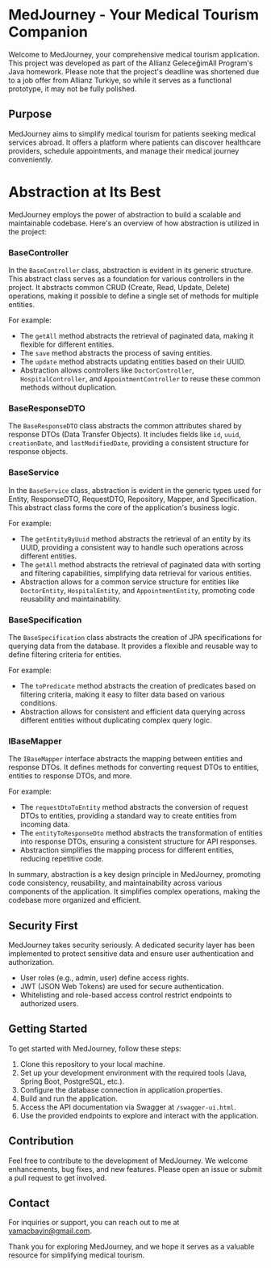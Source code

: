 # MedJourney - Your Medical Tourism Companion

Welcome to MedJourney, your comprehensive medical tourism application. This project was developed as part of the Allianz GeleceğimAll Program's Java homework. Please note that the project's deadline was shortened due to a job offer from Allianz Turkiye, so while it serves as a functional prototype, it may not be fully polished.

## Purpose

MedJourney aims to simplify medical tourism for patients seeking medical services abroad. It offers a platform where patients can discover healthcare providers, schedule appointments, and manage their medical journey conveniently.

# Abstraction at Its Best

MedJourney employs the power of abstraction to build a scalable and maintainable codebase. Here's an overview of how abstraction is utilized in the project:

### BaseController

In the `BaseController` class, abstraction is evident in its generic structure. This abstract class serves as a foundation for various controllers in the project. It abstracts common CRUD (Create, Read, Update, Delete) operations, making it possible to define a single set of methods for multiple entities.

For example:
- The `getAll` method abstracts the retrieval of paginated data, making it flexible for different entities.
- The `save` method abstracts the process of saving entities.
- The `update` method abstracts updating entities based on their UUID.
- Abstraction allows controllers like `DoctorController`, `HospitalController`, and `AppointmentController` to reuse these common methods without duplication.

### BaseResponseDTO

The `BaseResponseDTO` class abstracts the common attributes shared by response DTOs (Data Transfer Objects). It includes fields like `id`, `uuid`, `creationDate`, and `lastModifiedDate`, providing a consistent structure for response objects.

### BaseService

In the `BaseService` class, abstraction is evident in the generic types used for Entity, ResponseDTO, RequestDTO, Repository, Mapper, and Specification. This abstract class forms the core of the application's business logic.

For example:
- The `getEntityByUuid` method abstracts the retrieval of an entity by its UUID, providing a consistent way to handle such operations across different entities.
- The `getAll` method abstracts the retrieval of paginated data with sorting and filtering capabilities, simplifying data retrieval for various entities.
- Abstraction allows for a common service structure for entities like `DoctorEntity`, `HospitalEntity`, and `AppointmentEntity`, promoting code reusability and maintainability.

### BaseSpecification

The `BaseSpecification` class abstracts the creation of JPA specifications for querying data from the database. It provides a flexible and reusable way to define filtering criteria for entities.

For example:
- The `toPredicate` method abstracts the creation of predicates based on filtering criteria, making it easy to filter data based on various conditions.
- Abstraction allows for consistent and efficient data querying across different entities without duplicating complex query logic.

### IBaseMapper

The `IBaseMapper` interface abstracts the mapping between entities and response DTOs. It defines methods for converting request DTOs to entities, entities to response DTOs, and more.

For example:
- The `requestDtoToEntity` method abstracts the conversion of request DTOs to entities, providing a standard way to create entities from incoming data.
- The `entityToResponseDto` method abstracts the transformation of entities into response DTOs, ensuring a consistent structure for API responses.
- Abstraction simplifies the mapping process for different entities, reducing repetitive code.

In summary, abstraction is a key design principle in MedJourney, promoting code consistency, reusability, and maintainability across various components of the application. It simplifies complex operations, making the codebase more organized and efficient.
## Security First

MedJourney takes security seriously. A dedicated security layer has been implemented to protect sensitive data and ensure user authentication and authorization.

- User roles (e.g., admin, user) define access rights.
- JWT (JSON Web Tokens) are used for secure authentication.
- Whitelisting and role-based access control restrict endpoints to authorized users.

## Getting Started

To get started with MedJourney, follow these steps:

1. Clone this repository to your local machine.
2. Set up your development environment with the required tools (Java, Spring Boot, PostgreSQL, etc.).
3. Configure the database connection in application.properties.
4. Build and run the application.
5. Access the API documentation via Swagger at `/swagger-ui.html`.
6. Use the provided endpoints to explore and interact with the application.

## Contribution

Feel free to contribute to the development of MedJourney. We welcome enhancements, bug fixes, and new features. Please open an issue or submit a pull request to get involved.

## Contact

For inquiries or support, you can reach out to me at yamacbayin@gmail.com.

Thank you for exploring MedJourney, and we hope it serves as a valuable resource for simplifying medical tourism.